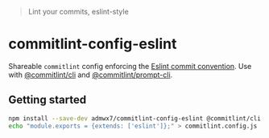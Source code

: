 > Lint your commits, eslint-style

# commitlint-config-eslint

Shareable `commitlint` config enforcing the [Eslint commit convention](https://www.npmjs.com/package/conventional-changelog-eslint).
Use with [@commitlint/cli](../cli) and [@commitlint/prompt-cli](../prompt-cli).

## Getting started

```sh
npm install --save-dev admwx7/commitlint-config-eslint @commitlint/cli
echo "module.exports = {extends: ['eslint']};" > commitlint.config.js
```
